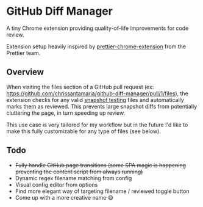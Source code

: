 # GitHub Diff Manager

A tiny Chrome extension providing quality-of-life improvements for code review.

Extension setup heavily inspired by [prettier-chrome-extension](https://github.com/prettier/prettier-chrome-extension) from the Prettier team.

## Overview

When visiting the files section of a GitHub pull request (ex: https://github.com/chrissantamaria/github-diff-manager/pull/1/files), the extension checks for any valid [snapshot testing](https://jestjs.io/docs/en/snapshot-testing) files and automatically marks them as reviewed. This prevents large snapshot diffs from potentially cluttering the page, in turn speeding up review.

This use case is very tailored for my workflow but in the future I'd like to make this fully customizable for any type of files (see below).

## Todo

- ~~Fully handle GitHub page transitions (some SPA magic is happening preventing the content script from always running)~~
- Dynamic regex filename matching from config
- Visual config editor from options
- Find more elegant way of targeting filename / reviewed toggle button
- Come up with a more creative name 😅
